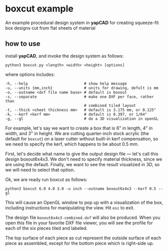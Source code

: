 # boxcut example
An example procedural design system in **yapCAD** for creating
squeeze-fit box designs cut from flat sheets of material

## how to use

install **yapCAD**, and invoke the design system as follows:

	python3 boxcut.py <length> <width> <height> [options]
	
where options includes:

	-h, --help                         # show help message
	-u, --units {mm,inch}              # units for drawing, defult is mm
	-o, --outname <dxf file name base> # default is boxout
	-s, --separate                     # make one DXF per face, rather than
	                                   # combined tiled layout
	-t, --thick <sheet thickness mm>   # default is 3.175 mm, or 0.125"
	-k, --kerf <kerf mm>               # default is 0.397, or 1/64"
	-g, --gl                           # do a 3D visualization in openGL
	
	
For example, let's say we want to create a box that is 6" in length,
4" in width, and 3" in height. We are cutting quarter-inch stock
acrylic (the default for `boxcut`) on a laser cutter without built-in
kerf compensation, so we need to specify the kerf, which happens to be
about 0.5 mm.

First, let's decide what name to give the output design file &mdash;
let's call this design boxout6x4x3. We don't need to specify material
thickness, since we are using the default.  Finally, we want to see
the result visualized in 3D, so we will need to select that option.

Ok, we are ready run boxcut as follows:

	python3 boxcut 6.0 4.0 3.0 -u inch --outname boxout6x4x3 --kerf 0.5 --gl
	
This will cause an OpenGL window to pop up with a visualization of the
box, including instructions for manipulating the view.  Hit `esc` to exit.

The design file `boxout6x4x3-combined.dxf` will also be produced.
When you open this file in your favorite DXF file viewer, you will see
the profile for each of the six pieces tiled and labeled.

The top surface of each piece as cut represent the outside surface of
each piece as assembled, except for the bottom piece which is
right-side up. 


